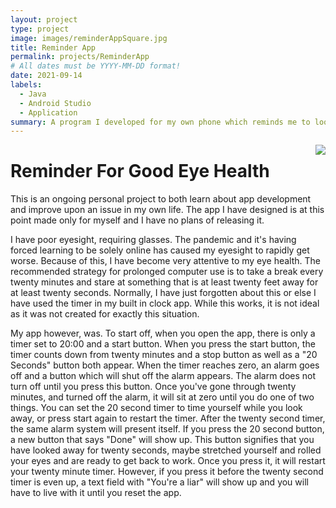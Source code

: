 ```yaml
---
layout: project
type: project
image: images/reminderAppSquare.jpg
title: Reminder App
permalink: projects/ReminderApp
# All dates must be YYYY-MM-DD format!
date: 2021-09-14
labels:
  - Java
  - Android Studio
  - Application
summary: A program I developed for my own phone which reminds me to look away from my screen every twenty minutes.
---
```


<img align="right" class="ui image" src="{{ site.baseurl }}/images/reminderApp.jpg">

# Reminder For Good Eye Health

This is an ongoing personal project to both learn about app development and improve upon an issue in my own life. The app I have designed is at this point made only for myself and I have no plans of releasing it.

I have poor eyesight, requiring glasses. The pandemic and it's having forced learning to be solely online has caused my eyesight to rapidly get worse. Because of this, I have become very attentive to my eye health. The recommended strategy for prolonged computer use is to take a break every twenty minutes and stare at something that is at least twenty feet away for at least twenty seconds. Normally, I have just forgotten about this or else I have used the timer in my built in clock app. While this works, it is not ideal as it was not created for exactly this situation. 

My app however, was. To start off, when you open the app, there is only a timer set to 20:00 and a start button. When you press the start button, the timer counts down from twenty minutes and a stop button as well as a "20 Seconds" button both appear. When the timer reaches zero, an alarm goes off and a button which will shut off the alarm appears. The alarm does not turn off until you press this button. Once you've gone through twenty minutes, and turned off the alarm, it will sit at zero until you do one of two things. You can set the 20 second timer to time yourself while you look away, or press start again to restart the timer. After the twenty second timer, the same alarm system will present itself. If you press the 20 second button, a new button that says "Done" will show up. This button signifies that you have looked away for twenty seconds, maybe stretched yourself and rolled your eyes and are ready to get back to work. Once you press it, it will restart your twenty minute timer. However, if you press it before the twenty second timer is even up, a text field with "You're a liar" will show up and you will have to live with it until you reset the app.




